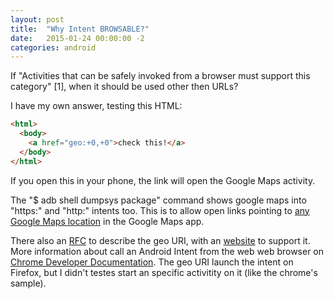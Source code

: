 ```yaml
---
layout: post
title:  "Why Intent BROWSABLE?"
date:   2015-01-24 00:00:00 -2
categories: android
---
```


If "Activities that can be safely invoked from a browser must support this category" [1], when it should be used other then URLs?

I have my own answer, testing this HTML:

``` html
<html>
  <body>
    <a href="geo:+0,+0">check this!</a>
  </body>
</html>
```

If you open this in your phone, the link will open the Google Maps activity.

The "$ adb shell dumpsys package" command shows google maps into "https:" and "http:" intents too. This is to allow open links pointing to [any Google Maps location][google-maps-link] in the Google Maps app.

There also an [RFC][rfc5870] to describe the geo URI, with an [website][geouri] to support it.
More information about call an Android Intent from the web web browser on [Chrome Developer Documentation][chrome-android-intents]. The geo URI launch the intent on Firefox, but I didn't testes start an specific activitity on it (like the chrome's sample).

[google-maps-link]: https://www.google.com.br/maps/place/New+York,+NY,+USA
[rfc5870]: http://www.ietf.org/rfc/rfc5870.txt
[geouri]: http://geouri.org/
[chrome-android-intents]: https://developer.chrome.com/multidevice/android/intents
